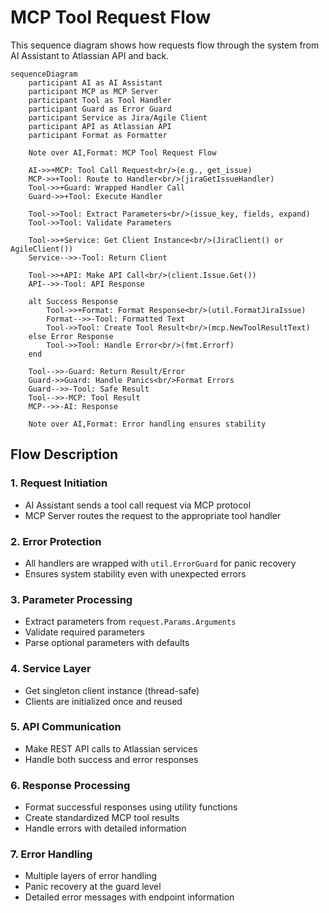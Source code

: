# MCP Tool Request Flow

This sequence diagram shows how requests flow through the system from AI Assistant to Atlassian API and back.

```mermaid
sequenceDiagram
    participant AI as AI Assistant
    participant MCP as MCP Server
    participant Tool as Tool Handler
    participant Guard as Error Guard
    participant Service as Jira/Agile Client
    participant API as Atlassian API
    participant Format as Formatter
    
    Note over AI,Format: MCP Tool Request Flow
    
    AI->>+MCP: Tool Call Request<br/>(e.g., get_issue)
    MCP->>+Tool: Route to Handler<br/>(jiraGetIssueHandler)
    Tool->>+Guard: Wrapped Handler Call
    Guard->>+Tool: Execute Handler
    
    Tool->>Tool: Extract Parameters<br/>(issue_key, fields, expand)
    Tool->>Tool: Validate Parameters
    
    Tool->>+Service: Get Client Instance<br/>(JiraClient() or AgileClient())
    Service-->>-Tool: Return Client
    
    Tool->>+API: Make API Call<br/>(client.Issue.Get())
    API-->>-Tool: API Response
    
    alt Success Response
        Tool->>+Format: Format Response<br/>(util.FormatJiraIssue)
        Format-->>-Tool: Formatted Text
        Tool->>Tool: Create Tool Result<br/>(mcp.NewToolResultText)
    else Error Response
        Tool->>Tool: Handle Error<br/>(fmt.Errorf)
    end
    
    Tool-->>-Guard: Return Result/Error
    Guard->>Guard: Handle Panics<br/>Format Errors
    Guard-->>-Tool: Safe Result
    Tool-->>-MCP: Tool Result
    MCP-->>-AI: Response
    
    Note over AI,Format: Error handling ensures stability
```

## Flow Description

### 1. Request Initiation
- AI Assistant sends a tool call request via MCP protocol
- MCP Server routes the request to the appropriate tool handler

### 2. Error Protection
- All handlers are wrapped with `util.ErrorGuard` for panic recovery
- Ensures system stability even with unexpected errors

### 3. Parameter Processing
- Extract parameters from `request.Params.Arguments`
- Validate required parameters
- Parse optional parameters with defaults

### 4. Service Layer
- Get singleton client instance (thread-safe)
- Clients are initialized once and reused

### 5. API Communication
- Make REST API calls to Atlassian services
- Handle both success and error responses

### 6. Response Processing
- Format successful responses using utility functions
- Create standardized MCP tool results
- Handle errors with detailed information

### 7. Error Handling
- Multiple layers of error handling
- Panic recovery at the guard level
- Detailed error messages with endpoint information 
